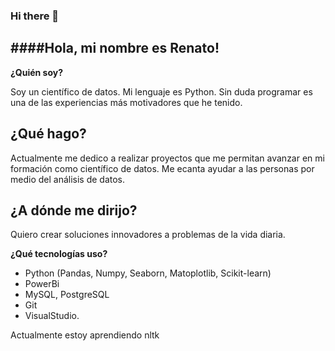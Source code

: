 ### Hi there 👋

####Hola, mi nombre es Renato!
---

**¿Quién soy?**

Soy un científico de datos. Mi lenguaje es Python. Sin duda programar es una de las experiencias más motivadores que he tenido. 

**¿Qué hago?**
---
Actualmente me dedico a realizar proyectos que me permitan avanzar en mi formación como científico de datos. 
Me ecanta ayudar a las personas por medio del análisis de datos. 

**¿A dónde me dirijo?** 
---
Quiero crear soluciones innovadores a problemas de la vida diaria. 

**¿Qué tecnologías uso?** 

* Python (Pandas, Numpy, Seaborn, Matoplotlib, Scikit-learn)
* PowerBi
* MySQL, PostgreSQL
* Git
* VisualStudio. 

Actualmente estoy aprendiendo nltk
